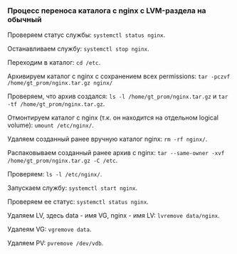 ### Процесс переноса каталога с nginx с LVM-раздела на обычный

Проверяем статус службы: `systemctl status nginx`.

Останавливаем службу: `systemctl stop nginx`.

Переходим в каталог: `cd /etc`.

Архивируем каталог с nginx с сохранением всех permissions: `tar -pczvf /home/gt_prom/nginx.tar.gz nginx/`

Проверяем, что архив создался: `ls -l /home/gt_prom/nginx.tar.gz` и `tar -tf /home/gt_prom/nginx.tar.gz`.

Отмонтируем каталог с nginx (т.к. он находится на отдельном logical volume): `umount /etc/nginx/`.

Удаляем созданный ранее вручную каталог nginx: `rm -rf nginx/`.

Распаковываем созданный ранее архив с nginx: `tar --same-owner -xvf /home/gt_prom/nginx.tar.gz -C /etc`.

Проверяем: `ls -l /etc/nginx/`.

Запускаем службу: `systemctl start nginx`.

Проверяем ее статус: `systemctl status nginx`.

Удаляем LV, здесь data - имя VG, nginx - имя LV: `lvremove data/nginx`.

Удалеям VG: `vgremove data`.

Удаляем PV: `pvremove /dev/vdb`.
